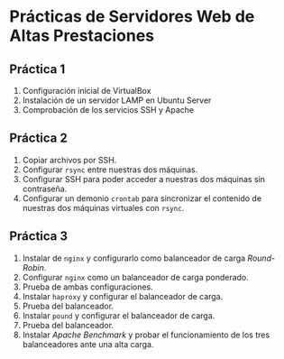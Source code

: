 # Prácticas de Servidores Web de Altas Prestaciones

## Práctica 1
1. Configuración inicial de VirtualBox
2. Instalación de un servidor LAMP en Ubuntu Server
3. Comprobación de los servicios SSH y Apache

## Práctica 2
1. Copiar archivos por SSH.
2. Configurar `rsync` entre nuestras dos máquinas.
3. Configurar SSH para poder acceder a nuestras dos máquinas sin contraseña.
4. Configurar un demonio `crontab` para sincronizar el contenido de nuestras dos máquinas virtuales con `rsync`.

## Práctica 3
1. Instalar de `nginx` y configurarlo como balanceador de carga _Round-Robin_.
2. Configurar `nginx` como un balanceador de carga ponderado.
3. Prueba de ambas configuraciones.
4. Instalar `haproxy` y configurar el balanceador de carga.
5. Prueba del balanceador.
6. Instalar `pound` y configurar el balanceador de carga.
7. Prueba del balanceador.
8. Instalar _Apache Benchmark_ y probar el funcionamiento de los tres balanceadores ante una alta carga.
